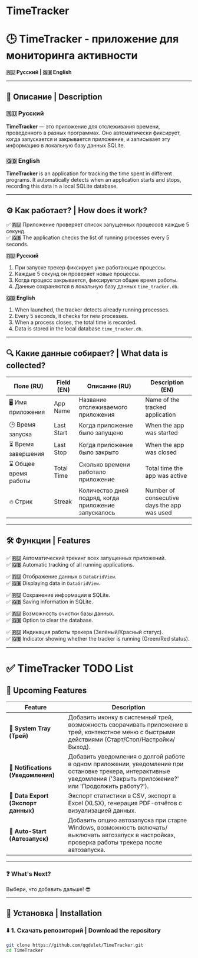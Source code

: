 # TimeTracker

# 🕒 TimeTracker - приложение для мониторинга активности
**🇷🇺 Русский | 🇬🇧 English**

---

## 📌 Описание | Description
### 🇷🇺 Русский
**TimeTracker** — это приложение для отслеживания времени, проведенного в разных программах. Оно автоматически фиксирует, когда запускается и закрывается приложение, и записывает эту информацию в локальную базу данных SQLite.

### 🇬🇧 English
**TimeTracker** is an application for tracking the time spent in different programs. It automatically detects when an application starts and stops, recording this data in a local SQLite database.

---

## ⚙️ Как работает? | How does it work?
✅ **🇷🇺** Приложение проверяет список запущенных процессов каждые 5 секунд.  
✅ **🇬🇧** The application checks the list of running processes every 5 seconds.  

**🇷🇺 Русский**  
1. При запуске трекер фиксирует уже работающие процессы.  
2. Каждые 5 секунд он проверяет новые процессы.  
3. Когда процесс закрывается, фиксируется общее время работы.  
4. Данные сохраняются в локальную базу данных `time_tracker.db`.  

**🇬🇧 English**  
1. When launched, the tracker detects already running processes.  
2. Every 5 seconds, it checks for new processes.  
3. When a process closes, the total time is recorded.  
4. Data is stored in the local database `time_tracker.db`.  

---

## 🔍 Какие данные собирает? | What data is collected?
| Поле (RU) | Field (EN) | Описание (RU) | Description (EN) |
|-----------|-----------|---------------|---------------|
| 🖥️ Имя приложения | App Name | Название отслеживаемого приложения | Name of the tracked application |
| 🕒 Время запуска | Last Start | Когда приложение было запущено | When the app was started |
| ⏳ Время завершения | Last Stop | Когда приложение было закрыто | When the app was closed |
| ⌛ Общее время работы | Total Time | Сколько времени работало приложение | Total time the app was active |
| 🔥 Стрик | Streak | Количество дней подряд, когда приложение запускалось | Number of consecutive days the app was used |

---

## 🛠 Функции | Features
✅ **🇷🇺** Автоматический трекинг всех запущенных приложений.  
✅ **🇬🇧** Automatic tracking of all running applications.  

✅ **🇷🇺** Отображение данных в `DataGridView`.  
✅ **🇬🇧** Displaying data in `DataGridView`.  

✅ **🇷🇺** Сохранение информации в SQLite.  
✅ **🇬🇧** Saving information in SQLite.  

✅ **🇷🇺** Возможность очистки базы данных.  
✅ **🇬🇧** Option to clear the database.  

✅ **🇷🇺** Индикация работы трекера (Зелёный/Красный статус).  
✅ **🇬🇧** Indicator showing whether the tracker is running (Green/Red status).  

---

# ✅ TimeTracker TODO List

## 🚀 Upcoming Features

| Feature | Description |
|---------|------------|
| **📌 System Tray (Трей)** | Добавить иконку в системный трей, возможность сворачивать приложение в трей, контекстное меню с быстрыми действиями (Старт/Стоп/Настройки/Выход). |
| **🔔 Notifications (Уведомления)** | Добавить уведомления о долгой работе в одном приложении, уведомление при остановке трекера, интерактивные уведомления ('Закрыть приложение?' или 'Продолжить работу?'). |
| **📂 Data Export (Экспорт данных)** | Экспорт статистики в CSV, экспорт в Excel (XLSX), генерация PDF-отчётов с визуализацией данных. |
| **🔄 Auto-Start (Автозапуск)** | Добавить опцию автозапуска при старте Windows, возможность включать/выключать автозапуск в настройках, проверка работы трекера после автозапуска. |

---

### ❓ What's Next?
Выбери, что добавить дальше! 😎

---

## 🔧 Установка | Installation
### ⬇️ **1. Скачать репозиторий | Download the repository**
```sh
git clone https://github.com/qqdelet/TimeTracker.git
cd TimeTracker
